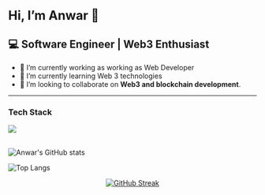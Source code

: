 <h1 style=font-size:25px>Hi, I’m Anwar 👋</h1> 

##  💻  Software Engineer | Web3 Enthusiast
- 🔭 I’m currently working as working as Web Developer
- 🌱 I’m currently learning Web 3 technologies
- 👯 I’m looking to collaborate on **Web3 and blockchain development**.
---

 <div>
<div>
  <h3> Tech Stack</h3>
  <img src=https://go-skill-icons.vercel.app/api/icons?i=ts,js,html,css,cairo,solidity,rust,git,nodejs,npm/>
</div>
<br/>

![Anwar's GitHub stats](https://github-readme-stats.vercel.app/api?username=zleypner&show_icons=true&theme=vue-dark)
<div></div>

![Top Langs](https://github-readme-stats.vercel.app/api/top-langs/?username=zleypner&layout=compact)



<div align="center">



[![GitHub Streak](https://streak-stats.demolab.com?user=zleypner&theme=neon-dark&hide_border=true)](https://git.io/streak-stats)
</div>




<!--


Here are some ideas to get you started:

- 🔭 I’m currently working on ...
- 🌱 I’m currently learning ...
- 👯 I’m looking to collaborate on ...
- 🤔 I’m looking for help with ...
- 💬 Ask me about ...
- 📫 How to reach me: ...
- 😄 Pronouns: ...
- ⚡ Fun fact: ...
-->
